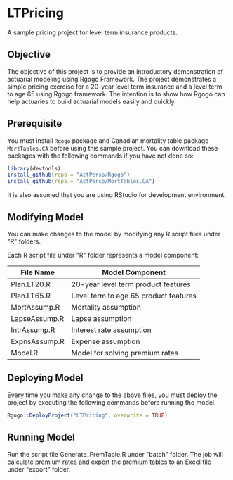 # LTPricing
A sample pricing project for level term insurance products.

## Objective

The objective of this project is to provide an introductory demonstration of actuarial modeling using Rgogo Framework.  The project demonstrates a simple pricing exercise for a 20-year level term insurance and a level term to age 65 using Rgogo framework.  The intention is to show how Rgogo can help actuaries to build actuarial models easily and quickly.

## Prerequisite

You must install `Rgogo` package and Canadian mortality table package `MortTables.CA` before using this sample project.  You can download these packages with the following commands if you have not done so:

```R
library(devtools)
install_github(repo = "ActPersp/Rgogo")
install_github(repo = "ActPersp/MortTables.CA")
```

It is also assumed that you are using RStudio for development environment.

## Modifying Model

You can make changes to the model by modifying any R script files under "R" folders.  

Each R script file under "R" folder represents a model component:

| File Name | Model Component |
| --- | --- |
| Plan.LT20.R | 20-year level term product features |
| Plan.LT65.R | Level term to age 65 product features |
| MortAssump.R | Mortality assumption |
| LapseAssump.R | Lapse assumption |
| IntrAssump.R | Interest rate assumption |
| ExpnsAssump.R | Expense assumption |
| Model.R| Model for solving premium rates |

## Deploying Model

Every time you make any change to the above files, you must deploy the project by executing the following commands before running the model.

```R
Rgogo::DeployProject("LTPricing", overwrite = TRUE)
```

## Running Model

Run the script file Generate_PremTable.R under "batch" folder.  The job will calculate premium rates and export the premium tables to an Excel file under "export" folder.




